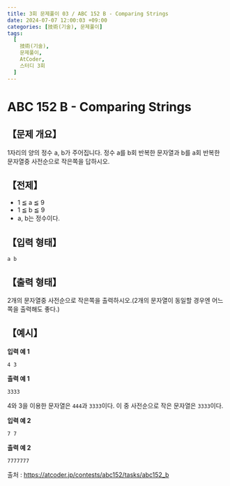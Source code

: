 ```yaml
---
title: 3회 문제풀이 03 / ABC 152 B - Comparing Strings
date: 2024-07-07 12:00:03 +09:00
categories: [技術(기술), 문제풀이]
tags:
  [
    技術(기술),
    문제풀이,
    AtCoder,
    스터디 3회
  ]
---
```

# ABC 152 B - Comparing Strings
## 【문제 개요】
1자리의 양의 정수 a, b가 주어집니다. 정수 a를 b회 반복한 문자열과 b를 a회 반복한 문자열중 사전순으로 작은쪽을 답하시오.

## 【전제】
- 1 ≦ a ≦ 9
- 1 ≦ b ≦ 9
- a, b는 정수이다.

## 【입력 형태】
```
a b
```

## 【출력 형태】
2개의 문자열중 사전순으로 작은쪽을 출력하시오.(2개의 문자열이 동일할 경우엔 어느쪽을 출력해도 좋다.)

## 【예시】

**입력 예 1**

```
4 3
```

**출력 예 1**

```
3333
```
4와 3을 이용한 문자열은 `444`과 `3333`이다. 이 중 사전순으로 작은 문자열은 `3333`이다.

**입력 예 2**

```
7 7
```

**출력 예 2**

```
7777777
```

출처 : <a href="https://atcoder.jp/contests/abc152/tasks/abc152_b">https://atcoder.jp/contests/abc152/tasks/abc152_b</a> 